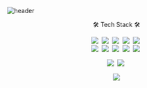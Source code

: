 ![header](https://capsule-render.vercel.app/api?type=soft&color=auto&height=150&section=header&text=Xanqus%20Github&fontSize=70&animation=twinkling)

<p align="center">
🛠 Tech Stack 🛠
</p>
<p align="center">
  <img src="https://img.shields.io/badge/Java-007396?style=flat-square&logo=Java&logoColor=white"/></a>&nbsp;
  <img src="https://img.shields.io/badge/SpringBoot-6DB33F?style=flat-square&logo=Spring&logoColor=white"/></a>&nbsp; 
  <img src="https://img.shields.io/badge/Javascript-ffb13b?style=flat-square&logo=javascript&logoColor=white"/></a>&nbsp; 
  <img src="https://img.shields.io/badge/css-1572B6?style=flat-square&logo=css3&logoColor=white"/></a>&nbsp; 
  <img src="https://img.shields.io/badge/React-61DAFB?style=flat-square&logo=React&logoColor=white"/></a>&nbsp; 
  <br>
  <img src="https://img.shields.io/badge/Mysql-E6B91E?style=flat-square&logo=MySql&logoColor=white"/></a>&nbsp; 
  <img src="https://img.shields.io/badge/aws-333664?style=flat-square&logo=amazon-aws&logoColor=white"/></a>&nbsp; 
  <img src="https://img.shields.io/badge/elasticsearch-005571?style=flat-square&logo=elasticsearch&logoColor=white"/></a>&nbsp; 
  <img src="https://img.shields.io/badge/Docker-2496ED?style=flat-square&logo=Docker&logoColor=white"/></a>&nbsp; 
  <img src="https://img.shields.io/badge/Jenkins-D24939?style=flat-square&logo=Jenkins&logoColor=white"/></a>&nbsp; 
</p>
           
           
<p align="center">
<a href="https://velog.io/@sbk9803"><img src="https://img.shields.io/badge/Service%20Tech%20Blog-11B48A?style=flat-square&logo=Vimeo&logoColor=white&link=https://velog.io/@sbk9803"/></a>&nbsp;
<a href="https://velog.io/@pastacoder9803"><img src="https://img.shields.io/badge/Tech%20Blog-11B48A?style=flat-square&logo=Vimeo&logoColor=white&link=https://velog.io/@pastacoder9803"/></a>&nbsp;
</p>


<p align="center">
<a href="https://hits.seeyoufarm.com"><img src="https://hits.seeyoufarm.com/api/count/incr/badge.svg?url=https%3A%2F%2Fgithub.com%2Fxanqus%2Fhit-counter&count_bg=%2379C83D&title_bg=%23555555&icon=&icon_color=%23E7E7E7&title=hits&edge_flat=false"/></a>
</p>
